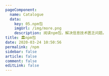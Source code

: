```yaml
---
pageComponent: 
  name: Catalogue
  data: 
    key: 05.npm包
    imgUrl: /img/more.png
    description: 阅读npm包，解决信息技术匮乏问题。
title: 🏛npm包
date: 2020-03-24 10:50:56
permalink: /npm
sidebar: false
article: false
comment: false
editLink: false
---
```

